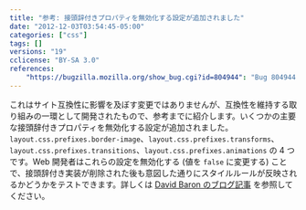 ```yaml
---
title: "参考: 接頭辞付きプロパティを無効化する設定が追加されました"
date: "2012-12-03T03:54:45-05:00"
categories: ["css"]
tags: []
versions: "19"
cclicense: "BY-SA 3.0"
references:
    "https://bugzilla.mozilla.org/show_bug.cgi?id=804944": "Bug 804944 – add preferences for sets of CSS prefixed properties"
---
```

これはサイト互換性に影響を及ぼす変更ではありませんが、互換性を維持する取り組みの一環として開発されたもので、参考までに紹介します。いくつかの主要な接頭辞付きプロパティを無効化する設定が追加されました。`layout.css.prefixes.border-image`、`layout.css.prefixes.transforms`、`layout.css.prefixes.transitions`、`layout.css.prefixes.animations` の 4 つです。Web 開発者はこれらの設定を無効化する (値を `false` に変更する) ことで、接頭辞付き実装が削除された後も意図した通りにスタイルルールが反映されるかどうかをテストできます。詳しくは [David Baron のブログ記事](http://dbaron.org/log/20130225-removing-prefixes) を参照してください。
